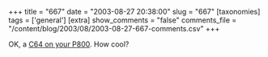 +++
title = "667"
date = "2003-08-27 20:38:00"
slug = "667"
[taxonomies]
tags = ['general']
[extra]
show_comments = "false"
comments_file = "/content/blog/2003/08/2003-08-27-667-comments.csv"
+++

OK, a [C64 on your P800](http://c64.cemper.com/archives/20030607-p800-c64emulator.php). How cool?
